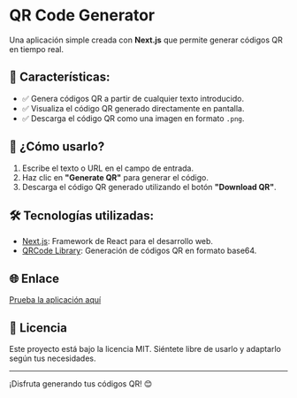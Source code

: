 # QR Code Generator

Una aplicación simple creada con **Next.js** que permite generar códigos QR en tiempo real. 

## 🚀 Características:
- ✅ Genera códigos QR a partir de cualquier texto introducido.
- ✅ Visualiza el código QR generado directamente en pantalla.
- ✅ Descarga el código QR como una imagen en formato `.png`.

## 📖 ¿Cómo usarlo?
1. Escribe el texto o URL en el campo de entrada.
2. Haz clic en **"Generate QR"** para generar el código.
3. Descarga el código QR generado utilizando el botón **"Download QR"**.

## 🛠 Tecnologías utilizadas:
- [Next.js](https://nextjs.org/): Framework de React para el desarrollo web.
- [QRCode Library](https://www.npmjs.com/package/qrcode): Generación de códigos QR en formato base64.

## 🌐 Enlace
[Prueba la aplicación aquí](https://joseduin.github.io/qr-generator/)

## 📄 Licencia
Este proyecto está bajo la licencia MIT. Siéntete libre de usarlo y adaptarlo según tus necesidades.

---

¡Disfruta generando tus códigos QR! 😊
